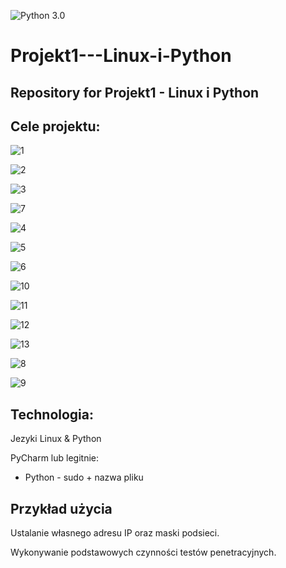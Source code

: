 ![Python 3.0](https://github.com/Orinies/Projekt1---Linux-i-Python/blob/main/icon200.png)

# Projekt1---Linux-i-Python

## Repository for Projekt1 - Linux i Python

## Cele projektu:

![1](https://github.com/Orinies/Projekt1---Linux-i-Python/blob/main/z1.png)

![2](https://github.com/Orinies/Projekt1---Linux-i-Python/blob/main/z2.png)

![3](https://github.com/Orinies/Projekt1---Linux-i-Python/blob/main/z3.png)

![7](https://github.com/Orinies/Projekt1---Linux-i-Python/blob/main/z7.png)

![4](https://github.com/Orinies/Projekt1---Linux-i-Python/blob/main/z4.png)

![5](https://github.com/Orinies/Projekt1---Linux-i-Python/blob/main/z5.png)

![6](https://github.com/Orinies/Projekt1---Linux-i-Python/blob/main/z6.png)

![10](https://user-images.githubusercontent.com/113295774/190851581-cb383f61-d31e-42f7-9cea-6bd51e891788.png)

![11](https://user-images.githubusercontent.com/113295774/190851597-470d461c-a865-453b-aeb4-fe5642f927a4.png)

![12](https://user-images.githubusercontent.com/113295774/190851624-a5e47649-63d6-446a-aaa9-2199e2eb0f07.png)

![13](https://user-images.githubusercontent.com/113295774/190851640-76db5a50-60a5-458d-88f1-24ae81a72710.png)

![8](https://github.com/Orinies/Projekt1---Linux-i-Python/blob/main/z8.png)

![9](https://github.com/Orinies/Projekt1---Linux-i-Python/blob/main/z9.png)

## Technologia: 

Jezyki Linux & Python

PyCharm lub legitnie:
- Python - sudo + nazwa pliku

## Przykład użycia

Ustalanie własnego adresu IP oraz maski podsieci.

Wykonywanie podstawowych czynności testów penetracyjnych.
